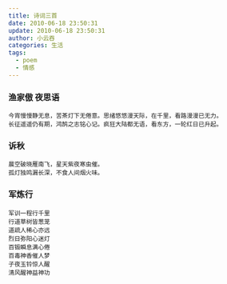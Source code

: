 ```yaml
---
title: 诗词三首
date: 2010-06-18 23:50:31
update: 2010-06-18 23:50:31
author: 小云吞
categories: 生活
tags: 
  - poem
  - 情感
---
```


### 渔家傲 夜思语
```
今宵慢慢静无息，苦茶灯下无倦意。思绪悠悠漫天际，在千里，看路漫漫已无力。
长征遥遥仍有期，鸿鹄之志铭心记。疯狂大陆都无语，看东方，一轮红日已升起。
```
### 诉秋
```
晨空破晓雁南飞，星天紫夜寒虫催。
孤灯独鸣漏长深，不食人间烟火味。
```
### 军炼行
```
军训一程行千里
行道草树皆葱茏
道疏人稀心亦远
烈日弥阳心迷灯
百锻瞬息满心倦
百毒神香催人梦
子夜玉铃惊人醒
清风醒神益神功
```
